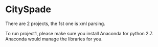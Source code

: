 # CitySpade

There are 2 projects, the 1st one is xml parsing.

To run project1, please make sure you install Anaconda for python 2.7. Anaconda would manage the libraries for you.
